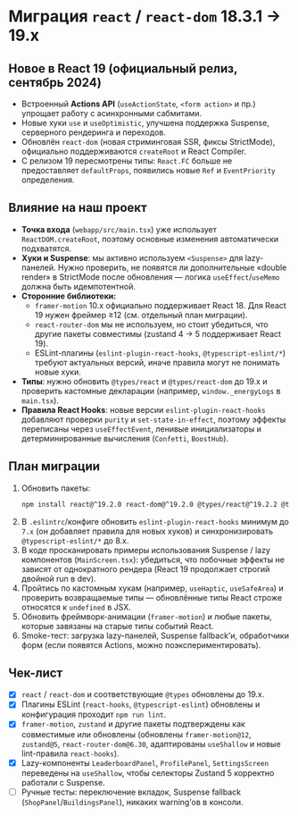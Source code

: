 # Миграция `react` / `react-dom` 18.3.1 → 19.x

## Новое в React 19 (официальный релиз, сентябрь 2024)

- Встроенный **Actions API** (`useActionState`, `<form action>` и пр.) упрощает работу с асинхронными сабмитами.
- Новые хуки `use` и `useOptimistic`, улучшена поддержка Suspense, серверного рендеринга и переходов.
- Обновлён `react-dom` (новая стриминговая SSR, фиксы StrictMode), официально поддерживаются `createRoot` и React Compiler.
- С релизом 19 пересмотрены типы: `React.FC` больше не предоставляет `defaultProps`, появились новые `Ref` и `EventPriority` определения.

## Влияние на наш проект

- **Точка входа** (`webapp/src/main.tsx`) уже использует `ReactDOM.createRoot`, поэтому основные изменения автоматически подхватятся.
- **Хуки и Suspense**: мы активно используем `<Suspense>` для lazy-панелей. Нужно проверить, не появятся ли дополнительные «double render» в StrictMode после обновления — логика `useEffect`/`useMemo` должна быть идемпотентной.
- **Сторонние библиотеки:** 
  - `framer-motion` 10.x официально поддерживает React 18. Для React 19 нужен фреймер ≥12 (см. отдельный план миграции).
  - `react-router-dom` мы не используем, но стоит убедиться, что другие пакеты совместимы (zustand 4 → 5 поддерживает React 19).
  - ESLint-плагины (`eslint-plugin-react-hooks`, `@typescript-eslint/*`) требуют актуальных версий, иначе правила могут не понимать новые хуки.
- **Типы**: нужно обновить `@types/react` и `@types/react-dom` до 19.x и проверить кастомные декларации (например, `window._energyLogs` в `main.tsx`).
- **Правила React Hooks**: новые версии `eslint-plugin-react-hooks` добавляют проверки `purity` и `set-state-in-effect`, поэтому эффекты переписаны через `useEffectEvent`, ленивые инициализаторы и детерминированные вычисления (`Confetti`, `BoostHub`).

## План миграции

1. Обновить пакеты:
   ```bash
   npm install react@^19.2.0 react-dom@^19.2.0 @types/react@^19.2.2 @types/react-dom@^19.2.2
   ```
2. В `.eslintrc`/конфиге обновить `eslint-plugin-react-hooks` минимум до `7.x` (он добавляет правила для новых хуков) и синхронизировать `@typescript-eslint/*` до 8.x.
3. В коде просканировать примеры использования Suspense / lazy компонентов (`MainScreen.tsx`): убедиться, что побочные эффекты не зависят от однократного рендера (React 19 продолжает строгий двойной run в dev).
4. Пройтись по кастомным хукам (например, `useHaptic`, `useSafeArea`) и проверить возвращаемые типы — обновлённые типы React строже относятся к `undefined` в JSX.
5. Обновить фреймворк-анимации (`framer-motion`) и любые пакеты, которые завязаны на старые типы событий React.
6. Smoke-тест: загрузка lazy-панелей, Suspense fallback’и, обработчики форм (если появятся Actions, можно поэкспериментировать).

## Чек-лист

- [x] `react` / `react-dom` и соответствующие `@types` обновлены до 19.x.
- [x] Плагины ESLint (`react-hooks`, `@typescript-eslint`) обновлены и конфигурация проходит `npm run lint`.
- [x] `framer-motion`, `zustand` и другие пакеты подтверждены как совместимые или обновлены (обновлены `framer-motion@12`, `zustand@5`, `react-router-dom@6.30`, адаптированы `useShallow` и новые lint-правила `react-hooks`).
- [x] Lazy-компоненты `LeaderboardPanel`, `ProfilePanel`, `SettingsScreen` переведены на `useShallow`, чтобы селекторы Zustand 5 корректно работали с Suspense.
- [ ] Ручные тесты: переключение вкладок, Suspense fallback (`ShopPanel`/`BuildingsPanel`), никаких warning’ов в консоли.

